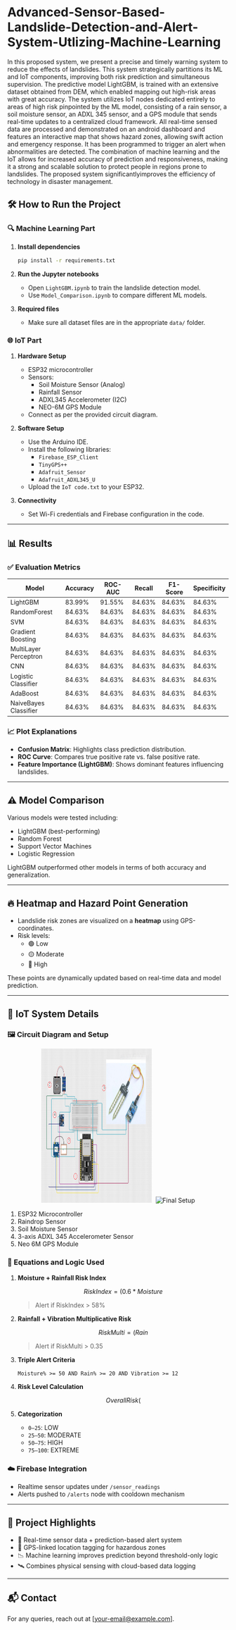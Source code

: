 # Advanced-Sensor-Based-Landslide-Detection-and-Alert-System-Utlizing-Machine-Learning
 In this proposed system, we present a precise and timely warning system to reduce the effects of landslides. This system strategically partitions its ML and IoT components, improving both risk prediction and simultaneous supervision. The predictive model LightGBM, is trained with an extensive dataset obtained from DEM, which enabled mapping out high-risk areas with great accuracy. The system utilizes IoT nodes dedicated entirely to areas of high risk pinpointed by the ML model, consisting of a rain sensor, a soil moisture sensor, an ADXL 345 sensor, and a GPS module that sends real-time updates to a centralized cloud framework. All real-time sensed data are processed and demonstrated on an android dashboard and features an interactive map that shows hazard zones, allowing swift action and emergency response. It has been programmed to trigger an alert when abnormalities are detected. The combination of machine learning and the IoT allows for increased accuracy of prediction and responsiveness, making it a strong and scalable solution to protect people in regions prone to landslides. The proposed system significantlyimproves the efficiency of technology in disaster management.

## 🛠️ How to Run the Project

### 🔍 Machine Learning Part

1. **Install dependencies**
   ```bash
   pip install -r requirements.txt
   ```

2. **Run the Jupyter notebooks**
   - Open `LightGBM.ipynb` to train the landslide detection model.
   - Use `Model_Comparison.ipynb` to compare different ML models.

3. **Required files**
   - Make sure all dataset files are in the appropriate `data/` folder.

### 🌐 IoT Part

1. **Hardware Setup**
   - ESP32 microcontroller
   - Sensors:
     - Soil Moisture Sensor (Analog)
     - Rainfall Sensor
     - ADXL345 Accelerometer (I2C)
     - NEO-6M GPS Module
   - Connect as per the provided circuit diagram.

2. **Software Setup**
   - Use the Arduino IDE.
   - Install the following libraries:
     - `Firebase_ESP_Client`
     - `TinyGPS++`
     - `Adafruit_Sensor`
     - `Adafruit_ADXL345_U`
   - Upload the `IoT code.txt` to your ESP32.

3. **Connectivity**
   - Set Wi-Fi credentials and Firebase configuration in the code.

---

## 📊 Results

### ✅ Evaluation Metrics

| Model                   | Accuracy | ROC-AUC   | Recall  | F1-Score |  Specificity |
|-------------------------|----------|-----------|---------|----------|--------------|
| LightGBM                | 83.99%   | 91.55%    | 84.63%  | 84.63%   | 84.63%       |
| RandomForest            | 84.63%   | 84.63%    | 84.63%  | 84.63%   | 84.63%       |
| SVM                     | 84.63%   | 84.63%    | 84.63%  | 84.63%   | 84.63%       |
| Gradient Boosting       | 84.63%   | 84.63%    | 84.63%  | 84.63%   | 84.63%       |
| MultiLayer Perceptron   | 84.63%   | 84.63%    | 84.63%  | 84.63%   | 84.63%       |
| CNN                     | 84.63%   | 84.63%    | 84.63%  | 84.63%   | 84.63%       |
| Logistic Classifier     | 84.63%   | 84.63%    | 84.63%  | 84.63%   | 84.63%       |
| AdaBoost                | 84.63%   | 84.63%    | 84.63%  | 84.63%   | 84.63%       |
| NaiveBayes Classifier   | 84.63%   | 84.63%    | 84.63%  | 84.63%   | 84.63%       |


### 📈 Plot Explanations

- **Confusion Matrix**: Highlights class prediction distribution.
- **ROC Curve**: Compares true positive rate vs. false positive rate.
- **Feature Importance (LightGBM)**: Shows dominant features influencing landslides.

---

## ⚠️ Model Comparison

Various models were tested including:
- LightGBM (best-performing)
- Random Forest
- Support Vector Machines
- Logistic Regression

LightGBM outperformed other models in terms of both accuracy and generalization.

---

## 🔥 Heatmap and Hazard Point Generation

- Landslide risk zones are visualized on a **heatmap** using GPS-coordinates.
- Risk levels:
  - 🟢 Low
  - 🟡 Moderate
  - 🔴 High

These points are dynamically updated based on real-time data and model prediction.

---

## 🔧 IoT System Details

### 🖼️ Circuit Diagram and Setup
<p align="center">
  <img src="images/circuit.png" alt="Circuit Diagram" width="50%" height="350px" style="margin-right: 5px;"/>
  <img src="images/iot.png" alt="Final Setup" width="40%" height="350px"/>
</p>

1. ESP32 Microcontroller  
2. Raindrop Sensor  
3. Soil Moisture Sensor 
4. 3-axis ADXL 345 Accelerometer Sensor 
5. Neo 6M GPS Module 

### 📏 Equations and Logic Used

1. **Moisture + Rainfall Risk Index**
   ```math
   RiskIndex = (0.6 * Moisture%) + (0.4 * Rain%)
   ```
   > Alert if RiskIndex > 58%

2. **Rainfall + Vibration Multiplicative Risk**
   ```math
   RiskMulti = (Rain% / 40) * (Vibration / 20)
   ```
   > Alert if RiskMulti > 0.35

3. **Triple Alert Criteria**
   ```text
   Moisture% >= 50 AND Rain% >= 20 AND Vibration >= 12
   ```

4. **Risk Level Calculation**
   ```math
   Overall Risk (%) = 0.4 * MoistureRisk + 0.4 * RainRisk + 0.2 * VibrationRisk
   ```

5. **Categorization**
   - `0–25`: LOW
   - `25–50`: MODERATE
   - `50–75`: HIGH
   - `75–100`: EXTREME

### ☁️ Firebase Integration

- Realtime sensor updates under `/sensor_readings`
- Alerts pushed to `/alerts` node with cooldown mechanism

---

## 📌 Project Highlights

- 🔁 Real-time sensor data + prediction-based alert system
- 📍 GPS-linked location tagging for hazardous zones
- 📉 Machine learning improves prediction beyond threshold-only logic
- 🛰️ Combines physical sensing with cloud-based data logging

---

## 📬 Contact

For any queries, reach out at [your-email@example.com].
